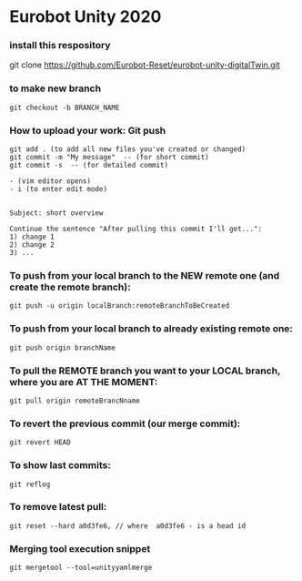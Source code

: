# Eurobot Unity 2020

### install this respository 

git clone https://github.com/Eurobot-Reset/eurobot-unity-digitalTwin.git

### to make new branch
```
git checkout -b BRANCH_NAME
```

### How to upload your work: Git push
```
git add . (to add all new files you've created or changed)
git commit -m "My message"  -- (for short commit)
git commit -s  -- (for detailed commit)

- (vim editor opens)
- i (to enter edit mode)


Subject: short overview

Continue the sentence "After pulling this commit I'll get...":
1) change 1
2) change 2
3) ...
```

### To push from your local branch to the NEW remote one (and create the remote branch):

    git push -u origin localBranch:remoteBranchToBeCreated
    
### To push from your local branch to already existing remote one:

    git push origin branchName
    
### To pull the REMOTE branch you want to your LOCAL branch, where you are AT THE MOMENT:

    git pull origin remoteBrancNname

### To revert the previous commit (our merge commit):

    git revert HEAD

### To show last commits:

    git reflog

### To remove latest pull:

    git reset --hard a0d3fe6, // where  a0d3fe6 - is a head id
	
### Merging tool execution snippet
	
	git mergetool --tool=unityyamlmerge
